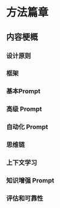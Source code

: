 # 方法篇章

## 内容梗概

### 设计原则

### 框架

### 基本Prompt

### 高级 Prompt

### 自动化 Prompt

### 思维链

### 上下文学习

### 知识增强 Prompt

### 评估和可靠性
